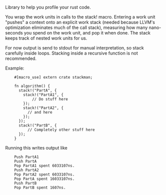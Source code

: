 Library to help you profile your rust code.

You wrap the work units in calls to the stack! macro.
Entering a work unit "pushes" a context onto an explicit work stack (needed
because LLVM's optimization eliminates much of the call stack), measuring
how many nano-seconds you spend on the work unit, and pop it when done.
The stack keeps track of nested work units for us.

For now output is send to stdout for manual interpretation, so stack
carefully inside loops. Stacking inside a recursive function is not recommended.

Example:

        #[macro_use] extern crate stackman;

        fn algorithm() {
          stack!("PartA", {
            stack!("PartA1", {
                // Do stuff here
            });
            stack!("PartA2", {
              // and here
            });
          });
          stack!("PartB", {
              // Completely other stuff here
          });
        }

Running this writes output like

        Push PartA1
        Push PartA
        Pop PartA1 spent 6033107ns.
        Push PartA2
        Pop PartA2 spent 6033107ns.
        Pop PartA spent 16033107ns.
        Push PartB
        Pop PartB spent 1607ns.
